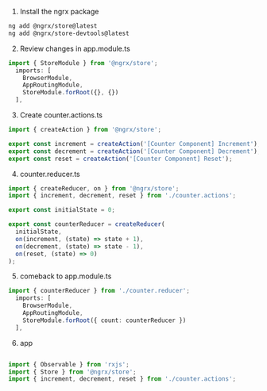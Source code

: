 1. Install the ngrx package

```sh
ng add @ngrx/store@latest
ng add @ngrx/store-devtools@latest
```

2. Review changes in app.module.ts 
   
```ts
import { StoreModule } from '@ngrx/store';
  imports: [
    BrowserModule,
    AppRoutingModule,
    StoreModule.forRoot({}, {})
  ],
```

3. Create counter.actions.ts 

```ts
import { createAction } from '@ngrx/store';

export const increment = createAction('[Counter Component] Increment');
export const decrement = createAction('[Counter Component] Decrement');
export const reset = createAction('[Counter Component] Reset');
```

4. counter.reducer.ts

```ts
import { createReducer, on } from '@ngrx/store';
import { increment, decrement, reset } from './counter.actions';

export const initialState = 0;

export const counterReducer = createReducer(
  initialState,
  on(increment, (state) => state + 1),
  on(decrement, (state) => state - 1),
  on(reset, (state) => 0)
);
```

5. comeback to app.module.ts

```ts
import { counterReducer } from './counter.reducer';
  imports: [
    BrowserModule,
    AppRoutingModule,
    StoreModule.forRoot({ count: counterReducer })
  ],

```


6. app

```ts

import { Observable } from 'rxjs';
import { Store } from '@ngrx/store';
import { increment, decrement, reset } from './counter.actions';

```